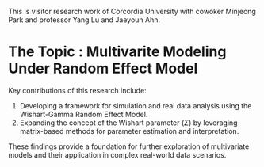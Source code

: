 This is visitor research work of Corcordia University with cowoker Minjeong Park and professor Yang Lu and Jaeyoun Ahn.

# The Topic : Multivarite Modeling Under Random Effect Model

Key contributions of this research include:

  1. Developing a framework for simulation and real data analysis using the Wishart-Gamma Random Effect Model.
  2. Expanding the concept of the Wishart parameter ($\Sigma$) by leveraging matrix-based methods for parameter estimation and interpretation.

These findings provide a foundation for further exploration of multivariate models and their application in complex real-world data scenarios.


